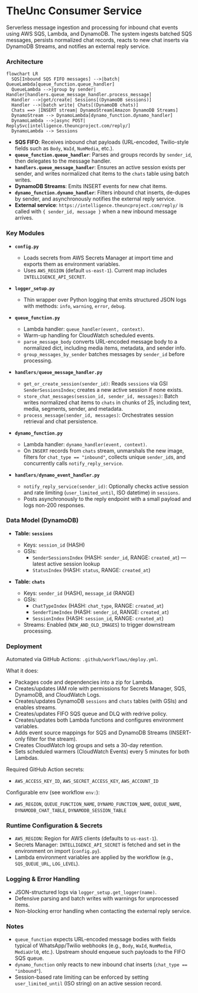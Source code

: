 # TheUnc Consumer Service

Serverless message ingestion and processing for inbound chat events using AWS SQS, Lambda, and DynamoDB. The system ingests batched SQS messages, persists normalized chat records, reacts to new chat inserts via DynamoDB Streams, and notifies an external reply service.

### Architecture

```mermaid
flowchart LR
  SQS[Inbound SQS FIFO messages] -->|batch| QueueLambda[queue_function.queue_handler]
  QueueLambda -->|group by sender| Handler[handlers.queue_message_handler.process_message]
  Handler -->|get/create| Sessions[(DynamoDB sessions)]
  Handler -->|batch write| Chats[(DynamoDB chats)]
  Chats ==> |INSERT stream| DynamoStream[Amazon DynamoDB Streams]
  DynamoStream --> DynamoLambda[dynamo_function.dynamo_handler]
  DynamoLambda -->|async POST| ReplySvc[intelligence.theuncproject.com/reply/]
  DynamoLambda --> Sessions
```

- **SQS FIFO**: Receives inbound chat payloads (URL-encoded, Twilio-style fields such as `Body`, `WaId`, `NumMedia`, etc.).
- **`queue_function.queue_handler`**: Parses and groups records by `sender_id`, then delegates to the message handler.
- **`handlers.queue_message_handler`**: Ensures an active session exists per sender, and writes normalized chat items to the `chats` table using batch writes.
- **DynamoDB Streams**: Emits INSERT events for new chat items.
- **`dynamo_function.dynamo_handler`**: Filters inbound chat inserts, de-dupes by sender, and asynchronously notifies the external reply service.
- **External service**: `https://intelligence.theuncproject.com/reply/` is called with `{ sender_id, message }` when a new inbound message arrives.

### Key Modules

- **`config.py`**
  - Loads secrets from AWS Secrets Manager at import time and exports them as environment variables.
  - Uses `AWS_REGION` (default `us-east-1`). Current map includes `INTELLIGENCE_API_SECRET`.

- **`logger_setup.py`**
  - Thin wrapper over Python logging that emits structured JSON logs with methods: `info`, `warning`, `error`, `debug`.

- **`queue_function.py`**
  - Lambda handler: `queue_handler(event, context)`.
  - Warm-up handling for CloudWatch scheduled events.
  - `parse_message_body` converts URL-encoded message body to a normalized dict, including media items, metadata, and sender info.
  - `group_messages_by_sender` batches messages by `sender_id` before processing.

- **`handlers/queue_message_handler.py`**
  - `get_or_create_session(sender_id)`: Reads `sessions` via GSI `SenderSessionsIndex`; creates a new active session if none exists.
  - `store_chat_messages(session_id, sender_id, messages)`: Batch writes normalized chat items to `chats` in chunks of 25, including text, media, segments, sender, and metadata.
  - `process_message(sender_id, messages)`: Orchestrates session retrieval and chat persistence.

- **`dynamo_function.py`**
  - Lambda handler: `dynamo_handler(event, context)`.
  - On `INSERT` records from `chats` stream, unmarshals the new image, filters for `chat_type == "inbound"`, collects unique `sender_id`s, and concurrently calls `notify_reply_service`.

- **`handlers/dynamo_event_handler.py`**
  - `notify_reply_service(sender_id)`: Optionally checks active session and rate limiting (`user_limited_until`, ISO datetime) in `sessions`.
  - Posts asynchronously to the reply endpoint with a small payload and logs non-200 responses.

### Data Model (DynamoDB)

- **Table: `sessions`**
  - Keys: `session_id` (HASH)
  - GSIs:
    - `SenderSessionsIndex` (HASH: `sender_id`, RANGE: `created_at`) — latest active session lookup
    - `StatusIndex` (HASH: `status`, RANGE: `created_at`)

- **Table: `chats`**
  - Keys: `sender_id` (HASH), `message_id` (RANGE)
  - GSIs:
    - `ChatTypeIndex` (HASH: `chat_type`, RANGE: `created_at`)
    - `SenderTimeIndex` (HASH: `sender_id`, RANGE: `created_at`)
    - `SessionIndex` (HASH: `session_id`, RANGE: `created_at`)
  - Streams: Enabled (`NEW_AND_OLD_IMAGES`) to trigger downstream processing.

### Deployment

Automated via GitHub Actions: `.github/workflows/deploy.yml`.

What it does:
- Packages code and dependencies into a zip for Lambda.
- Creates/updates IAM role with permissions for Secrets Manager, SQS, DynamoDB, and CloudWatch Logs.
- Creates/updates DynamoDB `sessions` and `chats` tables (with GSIs) and enables streams.
- Creates/updates FIFO SQS queue and DLQ with redrive policy.
- Creates/updates both Lambda functions and configures environment variables.
- Adds event source mappings for SQS and DynamoDB Streams (INSERT-only filter for the stream).
- Creates CloudWatch log groups and sets a 30-day retention.
- Sets scheduled warmers (CloudWatch Events) every 5 minutes for both Lambdas.

Required GitHub Action secrets:
- `AWS_ACCESS_KEY_ID`, `AWS_SECRET_ACCESS_KEY`, `AWS_ACCOUNT_ID`

Configurable env (see workflow `env:`):
- `AWS_REGION`, `QUEUE_FUNCTION_NAME`, `DYNAMO_FUNCTION_NAME`, `QUEUE_NAME`, `DYNAMODB_CHAT_TABLE`, `DYNAMODB_SESSION_TABLE`

### Runtime Configuration & Secrets

- `AWS_REGION`: Region for AWS clients (defaults to `us-east-1`).
- Secrets Manager: `INTELLIGENCE_API_SECRET` is fetched and set in the environment on import (`config.py`).
- Lambda environment variables are applied by the workflow (e.g., `SQS_QUEUE_URL`, `LOG_LEVEL`).

### Logging & Error Handling

- JSON-structured logs via `logger_setup.get_logger(name)`.
- Defensive parsing and batch writes with warnings for unprocessed items.
- Non-blocking error handling when contacting the external reply service.

### Notes

- `queue_function` expects URL-encoded message bodies with fields typical of WhatsApp/Twilio webhooks (e.g., `Body`, `WaId`, `NumMedia`, `MediaUrl0`, etc.). Upstream should enqueue such payloads to the FIFO SQS queue.
- `dynamo_function` only reacts to new inbound chat inserts (`chat_type == "inbound"`).
- Session-based rate limiting can be enforced by setting `user_limited_until` (ISO string) on an active session record.